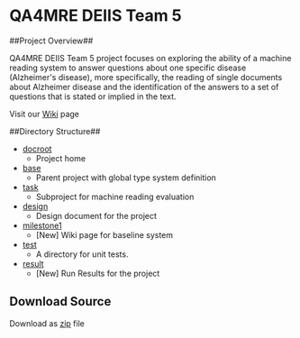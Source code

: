 QA4MRE DEIIS Team 5
======

##Project Overview##

QA4MRE DEIIS Team 5 project focuses on exploring the ability of a machine reading system to answer questions about one specific disease (Alzheimer's disease), more specifically, the reading of single documents about Alzheimer disease and the identification of the answers to a set of questions that is stated or implied in the text.

Visit our [Wiki](https://github.com/wfeely/hw5-team05/wiki) page

##Directory Structure##
* [docroot](https://github.com/wfeely/hw5-team05)
  * Project home 
* [base](https://github.com/wfeely/hw5-team05/tree/master/qa4mre-base)
  * Parent project with global type system definition
* [task](https://github.com/wfeely/hw5-team05/tree/master/qa4mre-alzheimer-task) 
  * Subproject for machine reading evaluation
* [design](https://github.com/wfeely/hw5-team05/wiki/Project-Design) 
  * Design document for the project
* [milestone1](https://github.com/wfeely/hw5-team05/wiki/Milestone-1)
  * [New] Wiki page for baseline system 
* [test](https://github.com/wfeely/hw5-team05/tree/master/qa4mre-base/src/test) 
  * A directory for unit tests. 
* [result](https://github.com/wfeely/hw5-team05/wiki/Results)
  * [New] Run Results for the project 
  
## Download Source
Download as [zip](https://github.com/wfeely/hw5-team05/archive/master.zip) file
